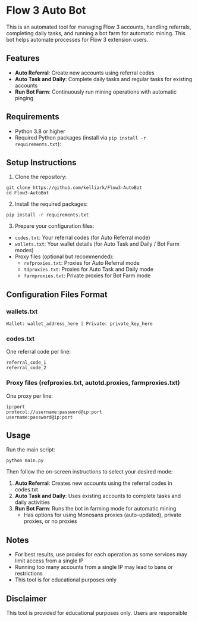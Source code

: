 # Flow 3 Auto Bot

This is an automated tool for managing Flow 3 accounts, handling referrals, completing daily tasks, and running a bot farm for automatic mining. This bot helps automate processes for Flow 3 extension users.

## Features

- **Auto Referral**: Create new accounts using referral codes
- **Auto Task and Daily**: Complete daily tasks and regular tasks for existing accounts
- **Run Bot Farm**: Continuously run mining operations with automatic pinging

## Requirements

- Python 3.8 or higher
- Required Python packages (install via `pip install -r requirements.txt`):

## Setup Instructions

1. Clone the repository:
```
git clone https://github.com/kelliark/Flow3-AutoBot
cd Flow3-AutoBot
```
2. Install the required packages:
```
pip install -r requirements.txt
```
3. Prepare your configuration files:
- `codes.txt`: Your referral codes (for Auto Referral mode)
- `wallets.txt`: Your wallet details (for Auto Task and Daily / Bot Farm modes)
- Proxy files (optional but recommended):
  - `refproxies.txt`: Proxies for Auto Referral mode
  - `tdproxies.txt`: Proxies for Auto Task and Daily mode
  - `farmproxies.txt`: Private proxies for Bot Farm mode

## Configuration Files Format

### wallets.txt
```
Wallet: wallet_address_here | Private: private_key_here
```
### codes.txt
One referral code per line:
```
referral_code_1
referral_code_2
```
### Proxy files (refproxies.txt, autotd.proxies, farmproxies.txt)
One proxy per line:
```
ip:port
protocol://username:password@ip:port
username:password@ip:port
```

## Usage
Run the main script:
```
python main.py
```

Then follow the on-screen instructions to select your desired mode:

1. **Auto Referral**: Creates new accounts using the referral codes in codes.txt
2. **Auto Task and Daily**: Uses existing accounts to complete tasks and daily activities
3. **Run Bot Farm**: Runs the bot in farming mode for automatic mining
   - Has options for using Monosans proxies (auto-updated), private proxies, or no proxies

## Notes
- For best results, use proxies for each operation as some services may limit access from a single IP
- Running too many accounts from a single IP may lead to bans or restrictions
- This tool is for educational purposes only

## Disclaimer
This tool is provided for educational purposes only. Users are responsible
